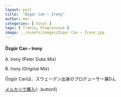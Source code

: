 ```yaml
---
layout: post
title:  "Özgür Can – Irony"
author: mmr
categories: [ Vinyl ]
tags: [ Trance, Progressive ]
image: ../assets/images/Ozgur Can – Irony.jpg
---
```


#### Özgür Can – Irony

A. Irony (Peter Dubs Mix)

B. Irony (Original Mix)

Özgür Canは、スウェーデン出身のプロデューサー兼DJ。


[メルカリで購入](https://jp.mercari.com/item/m44499781183?afid=6142608987){: .button1}

